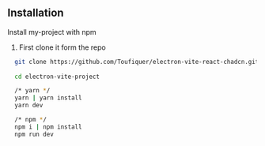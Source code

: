 ## Installation

Install my-project with npm

1. First clone it form the repo

```bash
  git clone https://github.com/Toufiquer/electron-vite-react-chadcn.git
  
  cd electron-vite-project

  /* yarn */
  yarn | yarn install
  yarn dev

  /* npm */
  npm i | npm install
  npm run dev
```
